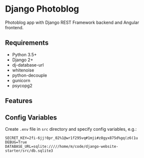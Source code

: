 # Django Photoblog
Photoblog app with Django REST Framework backend and Angular frontend.

## Requirements
- Python 3.5+
- Django 2+
- dj-database-url
- whitenoise
- python-decouple
- gunicorn	
- psycopg2

## Features

## Config Variables
Create `.env` file in `src` directory and specify config variables, e.g.:
```
SECRET_KEY=2fi-6jj!0pr_02%1@wr1f295vq#1mji#z8gyx875d%gq(z6(1u
DEBUG=True
DATABASE_URL=sqlite://///home/m/code/django-website-starter/src/db.sqlite3
```
